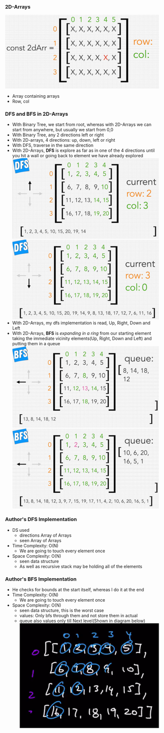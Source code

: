 ### 2D-Arrays

![2d](../img/2d.png)
* Array containing arrays
* Row, col

### DFS and BFS in 2D-Arrays

* With Binary Tree, we start from root, whereas with 2D-Arrays we can start from anywhere, but usually we start from 0,0
* With Binary Tree, any 2 directions left or right
* With 2D-arrays, 4 directions: up, down, left or right
* With DFS, traverse in the same direction
* With 2D-Arrays, **DFS** is explore as far as in one of the 4 directions until you hit a wall or going back to element we have already explored
![dfs2d](../img/dfs2d.png)
![dfs2d](../img/dfs2d2.png)
* With 2D-Arrays, my dfs implementation is read, Up, Right, Down and Left
* With 2D-Arrays, **BFS** is *expanding in a ring* from our starting element taking the immediate vicinity elements(Up, Right, Down and Left) and putting them in a queue
![bfs2d](../img/bfs2d.png)
![bfs2d](../img/bfs2d2.png)

### Author's DFS Implementation

* DS used
  * directions Array of Arrays
  * seen Array of Arrays
* Time Complexity: O(N)
  * We are going to touch every element once
* Space Complexity: O(N)
  * seen data structure
  * As well as recursive stack may be holding all of the elements

### Author's BFS Implementation

* He checks for bounds at the start itself, whereas I do it at the end
* Time Complexity: O(N)
  *  We are going to touch every element once
* Space Complexity: O(N)
  * seen data structure, this is the worst case
  * values: Only bfs through them and not store them in actual
  * queue also values only till Next level(Shown in diagram below)
![nextLevel](../img/nextLevel.png)